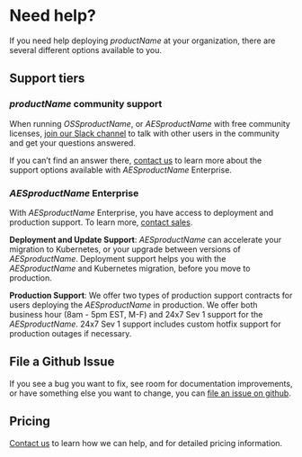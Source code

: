 # Need help?

If you need help deploying $productName$ at your organization, there are several different options available to you.

## Support tiers

### $productName$ community support

When running $OSSproductName$, or $AESproductName$ with free community licenses, [join our Slack channel](https://a8r.io/Slack) to talk with other users in the community and get your questions answered.

If you can’t find an answer there, [contact us](/contact-us) to learn more about the support options available with $AESproductName$ Enterprise.

### $AESproductName$ Enterprise

With $AESproductName$ Enterprise, you have access to deployment and production support. To learn more, [contact sales](/contact-us).

**Deployment and Update Support**: $AESproductName$ can accelerate your migration to Kubernetes, or your upgrade between versions of $AESproductName$. Deployment support helps you with the $AESproductName$ and Kubernetes migration, before you move to production.

**Production Support**: We offer two types of production support contracts for users deploying the $AESproductName$ in production. We offer both business hour (8am - 5pm EST, M-F) and 24x7 Sev 1 support for the $AESproductName$. 24x7 Sev 1 support includes custom hotfix support for production outages if necessary.

## File a Github Issue

If you see a bug you want to fix, see room for documentation improvements, or have something else you want to change, you can [file an issue on github](https://github.com/datawire/ambassador/issues/new).

## Pricing

[Contact us](/contact-us) to learn how we can help, and for detailed pricing information.
